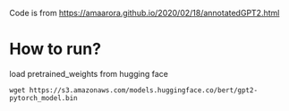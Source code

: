 Code is from
https://amaarora.github.io/2020/02/18/annotatedGPT2.html

# How to run?

load pretrained_weights from hugging face

```
wget https://s3.amazonaws.com/models.huggingface.co/bert/gpt2-pytorch_model.bin
```